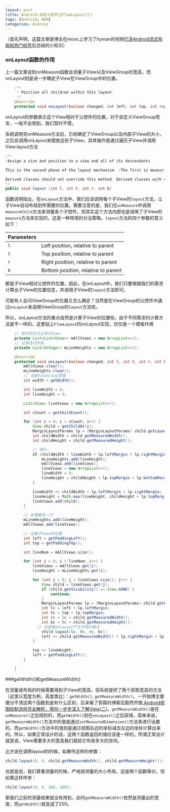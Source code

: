 ```yaml
---
layout: post
title: Android-自定义控件之FlowLayout(三)
tags: [Android, NDK]
categories: Android
---
```


（首先声明，这篇文章是博主在mooc上学习了hyman的视频[打造Android流式布局和热门标签](http://mooc.guokr.com/career/3170/%E6%89%93%E9%80%A0Android%E6%B5%81%E5%BC%8F%E5%B8%83%E5%B1%80%E5%92%8C%E7%83%AD%E9%97%A8%E6%A0%87%E7%AD%BE/)后总结的小知识）

<!--more-->

### onLayout函数的作用

上一篇文章说到onMeasure函数会测量子View以及ViewGroup的宽高，而onLayout则是进一步确定子View在ViewGroup中的位置。

``` java
    /**
     * Position all children within this layout.
     */
    @Override
    protected void onLayout(boolean changed, int left, int top, int right, int bottom)
```

onLayout的参数表示这个View相对于父控件的位置，对于自定义ViewGroup而言，一般不会用到，我们暂时不管。

系统调用完onMeasure方法后，已经确定了ViewGroup以及内部子View的大小，之后会调用onLayout来摆放这些子View。具体操作是通过遍历子View并调用View.layout方法

``` java
/**
*Assign a size and position to a view and all of its descendants

This is the second phase of the layout mechanism. (The first is measuring). In this phase, each parent calls layout on all of its children to position them. This is typically done using the child measurements that were stored in the measure pass().

Derived classes should not override this method. Derived classes with children should override onLayout. In that method, they should call layout on each of their children.
*/
public void layout (int l, int t, int r, int b)
```

函数说明指出，在`onLayout`方法中，我们应该调用每个子View的`layout`方法，让子View自动布局到所需要的位置。需要注意的是，我们在`onMeasure`中调用`measureChild`方法来测量各个子控件，但其实这个方法内部也是调用了子View的`measure`方法来实现的，这是一种常用的分治策略。`layout`方法的四个参数的意义如下：

| Parameters |                                     |
| ---------- | ----------------------------------- |
| `l`        | Left position, relative to parent   |
| `t`        | Top position, relative to parent    |
| `r`        | Right position, relative to parent  |
| `b`        | Bottom position, relative to parent |

都是子View相对父控件的位置。因此，在onLayout中，我们只要根据我们的需求计算出子View的位置信息，并调用子View的`layout`方法即可。

可能有人会问ViewGroup的位置又怎么确定？当然是在ViewGroup的父控件中通过`onLayout`来调用ViewGroup的`layout`方法啦。

所以，onLayout方法的重点自然是计算子View的位置啦，由于不同需求的计算方法是不一样的，这里贴上`FlowLayout`的onLayout实现，仅仅是一个模板作用

``` java
    // 按行的方式记录子View
    private List<List<View>> mAllViews = new ArrayList<>();
    // 记录各行的高
    private List<Integer> mLineHeights = new ArrayList<>();

    @Override
    protected void onLayout(boolean changed, int l, int t, int r, int b) {
        mAllViews.clear();
        mLineHeights.clear();
        // 当前ViewGroup宽度
        int width = getWidth();

        int lineWidth = 0;
        int lineHeight = 0;

        List<View> lineViews = new ArrayList<>();

        int cCount = getChildCount();

        for (int i = 0; i < cCount; i++) {
            View child = getChildAt(i);
            MarginLayoutParams lp = (MarginLayoutParams) child.getLayoutParams();
            int childWidth = child.getMeasuredWidth();
            int childHeight = child.getMeasuredHeight();

            // 换行
            if (childWidth + lineWidth + lp.leftMargin + lp.rightMargin > width - getPaddingLeft() - getPaddingRight()) {
                mLineHeights.add(lineHeight);
                mAllViews.add(lineViews);
                lineViews = new ArrayList<>();
                lineWidth = 0;
                lineHeight = childHeight + lp.topMargin + lp.bottomMargin;
            }

            lineWidth += childWidth + lp.leftMargin + lp.rightMargin;
            lineHeight = Math.max(lineHeight, childHeight + lp.topMargin + lp.bottomMargin);
            lineViews.add(child);
        }

        // 处理最后一行
        mLineHeights.add(lineHeight);
        mAllViews.add(lineViews);

        // 设置子View的位置
        int left = getPaddingLeft();
        int top = getPaddingTop();

        int lineNum = mAllViews.size();

        for (int i = 0; i < lineNum; i++) {
            lineViews = mAllViews.get(i);
            lineHeight = mLineHeights.get(i);

            for (int j = 0; j < lineViews.size(); j++) {
                View child = lineViews.get(j);
                if (child.getVisibility() == View.GONE) {
                    continue;
                }
                MarginLayoutParams lp = (MarginLayoutParams) child.getLayoutParams();
                int lc = left + lp.leftMargin;
                int tc = top + lp.topMargin;
                int rc = lc + child.getMeasuredWidth();
                int bc = tc + child.getMeasuredHeight();
              // 这里是onLayout产生作用的重点
                child.layout(lc, tc, rc, bc);
                left += child.getMeasuredWidth() + lp.rightMargin + lp.leftMargin;
            }

            top += lineHeight;
            left = getPaddingLeft();
        }

    }
```

###getWidth()和getMeasureWidth()

在测量或布局的时候需要用到子View的宽高，但系统提供了两个获取宽高的方法（这里以宽度为例，高度类比）：`getWidth()`, `getMeasureWidth()`。一开始博主傻傻分不清这两个函数到底有什么区别，后来看了郭霖的博客后豁然开朗[ Android视图绘制流程完全解析，带你一步步深入了解View(二)](http://blog.csdn.net/guolin_blog/article/details/16330267)。`getMeasureWidth()`是在`onMeasure()`之后得到的，而`getWidth()`则在`onLayout()`之后获得。简单来说，`getMeasureWidth()`方法中的值是通过`setMeasuredDimension()`方法来进行设置的，而`getWidth()`方法中的值则是通过视图右边的坐标减去左边的坐标计算出来的。所以，如果正常设计的话，这两个函数返回的值应该是一样的。所谓正常设计就是说，View需要多大的宽高我们就给它布局多大的空间。

比方说在调用layout的时候，如果传这样的参数：

```java
child.layout(0, 0, child.getMeasureWidth(), child.getMeasureHeight());
```

也就是说，我们尊重测量的时候，严格按测量的大小布局，这是两个函数等价。但如果这样传参：

```java
child.layout(0, 0, 200, 200);
```

那我们之前的测量结果就没有用到，此时`getMeasureWidth()`依然是测量出的宽度，而`getWidth()`就变成了200。





